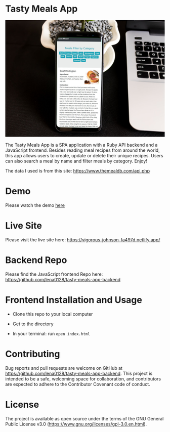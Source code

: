 # Tasty Meals App

<img src="./src/tasty-meals.jpg" alt="banner image">

The Tasty Meals App is a SPA application with a Ruby API backend and a JavaScript frontend. Besides reading meal recipes from around the world, this app allows users to create, update or delete their unique recipes. Users can also search a meal by name and filter meals by category. Enjoy!

The data I used is from this site: https://www.themealdb.com/api.php

# Demo
Please watch the demo <a href="https://youtu.be/dzcYoUgh3GU">here</a>

# Live Site
Please visit the live site here: https://vigorous-johnson-fa497d.netlify.app/

# Backend Repo
Please find the JavaScript frontend Repo here: https://github.com/lena0128/tasty-meals-app-backend

# Frontend Installation and Usage
* Clone this repo to your local computer

* Get to the directory

* In your terminal: run `open index.html`

# Contributing
Bug reports and pull requests are welcome on GitHub at https://github.com/lena0128/tasty-meals-app-backend. This project is intended to be a safe, welcoming space for collaboration, and contributors are expected to adhere to the Contributor Covenant code of conduct.

# License
The project is available as open source under the terms of the GNU General Public License v3.0 (https://www.gnu.org/licenses/gpl-3.0.en.html).
